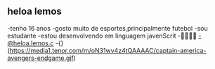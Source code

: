 ## heloa lemos ##
-tenho 16 anos 
-gosto muito de esportes,principalmente futebol
-sou estudante
-estou desenvolvendo em linguagem javenScrit
-🥇👱‍♀️💸
-@heloa.lemos.c
-{}(https://media1.tenor.com/m/oN31wv4z4tQAAAAC/captain-america-avengers-endgame.gif)
